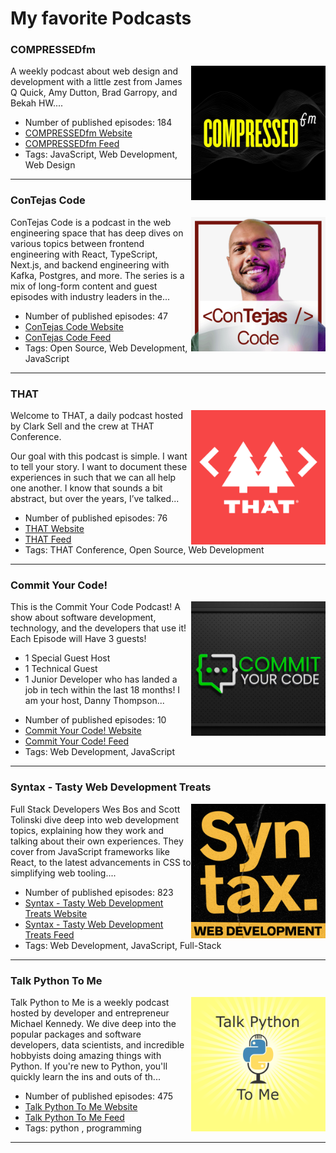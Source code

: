 # My favorite Podcasts



<h3 id="compressedfm">COMPRESSEDfm</h3>

<img align="right" width="215" height="215" src="./generated/images/compressedfm.jpg" />

A weekly podcast about web design and development with a little zest from James Q Quick, Amy Dutton, Brad Garropy, and Bekah HW....

* Number of published episodes: 184
* [COMPRESSEDfm Website](http://compressed.fm)
* [COMPRESSEDfm Feed](https://feeds.simplecast.com/hq7M2S7s)
* Tags: JavaScript, Web Development, Web Design

----

<h3 id="contejas-code">ConTejas Code</h3>

<img align="right" width="215" height="215" src="./generated/images/contejas-code.jpeg" />

ConTejas Code is a podcast in the web engineering space that has deep dives on various topics between frontend engineering with React, TypeScript, Next.js, and backend engineering with Kafka, Postgres, and more. The series is a mix of long-form content and guest episodes with industry leaders in the...

* Number of published episodes: 47
* [ConTejas Code Website](https://shows.acast.com/contejas-code)
* [ConTejas Code Feed](https://feeds.acast.com/public/shows/655148df2861630012a1d01b)
* Tags: Open Source, Web Development, JavaScript

----

<h3 id="that">THAT</h3>

<img align="right" width="215" height="215" src="./generated/images/that.png" />

Welcome to THAT, a daily podcast hosted by Clark Sell and the crew at THAT Conference.  

Our goal with this podcast is simple. I want to tell your story. I want to document these experiences in such that we can all help one another. I know that sounds a bit abstract, but over the years, I’ve talked...

* Number of published episodes: 76
* [THAT Website](http://askthat.libsyn.com/website)
* [THAT Feed](https://askthat.libsyn.com/rss)
* Tags: THAT Conference, Open Source, Web Development

----

<h3 id="commit-your-code">Commit Your Code!</h3>

<img align="right" width="215" height="215" src="./generated/images/commit-your-code.jpg" />

This is the Commit Your Code Podcast! A show about software development, technology, and the developers that use it! Each Episode will Have 3 guests!
- 1 Special Guest Host
- 1 Technical Guest
- 1 Junior Developer who has landed a job in tech within the last 18 months!
I am your host, Danny Thompson...

* Number of published episodes: 10
* [Commit Your Code! Website](https://podcasters.spotify.com/pod/show/commityourcode)
* [Commit Your Code! Feed](https://anchor.fm/s/1cd48480/podcast/rss)
* Tags: Web Development, JavaScript

----

<h3 id="syntax-tasty-web-development-treats">Syntax - Tasty Web Development Treats</h3>

<img align="right" width="215" height="215" src="./generated/images/syntax-tasty-web-development-treats.png" />

Full Stack Developers Wes Bos and Scott Tolinski dive deep into web development topics, explaining how they work and talking about their own experiences. They cover from JavaScript frameworks like React, to the latest advancements in CSS to simplifying web tooling....

* Number of published episodes: 823
* [Syntax - Tasty Web Development Treats Website](https://syntax.fm)
* [Syntax - Tasty Web Development Treats Feed](https://feed.syntax.fm/rss)
* Tags: Web Development, JavaScript, Full-Stack

----

<h3 id="talk-python-to-me">Talk Python To Me</h3>

<img align="right" width="215" height="215" src="./generated/images/talk-python-to-me.png" />

Talk Python to Me is a weekly podcast hosted by developer and entrepreneur Michael Kennedy. We dive deep into the popular packages and software developers, data scientists, and incredible hobbyists doing amazing things with Python. If you're new to Python, you'll quickly learn the ins and outs of th...

* Number of published episodes: 475
* [Talk Python To Me Website](https://talkpython.fm/)
* [Talk Python To Me Feed](https://talkpython.fm/episodes/rss)
* Tags: python
, programming

----


